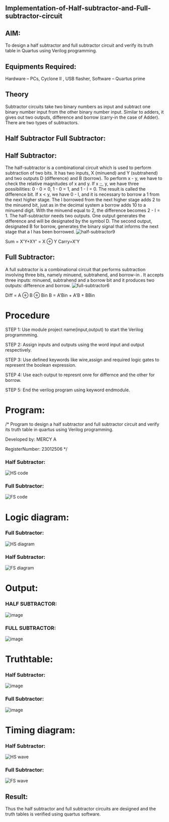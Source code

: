 
## Implementation-of-Half-subtractor-and-Full-subtractor-circuit

## AIM:

To design a half subtractor and full subtractor circuit and verify its truth table in Quartus using Verilog programming.

## Equipments Required:

 Hardware – PCs, Cyclone II , USB flasher, Software – Quartus prime

 
## Theory
Subtractor circuits take two binary numbers as input and subtract one binary number input from the other binary number input. Similar to adders, it gives out two outputs, difference and borrow (carry-in the case of Adder). There are two types of subtractors.


## Half Subtractor Full Subtractor:

## Half Subtractor:

The half-subtractor is a combinational circuit which is used to perform subtraction of two bits. It has two inputs, X (minuend) and Y (subtrahend) and two outputs D (difference) and B (borrow). To perform x - y, we have to check the relative magnitudes of x and y. If x ;;, y, we have three possibilities: 0 - 0 = 0, 1 - 0 = 1, and 1 - I = 0. The result is called the difference bit. If x < y, we have 0 - I, and it is necessary to borrow a 1 from the next higher stage. The I borrowed from the next higher stage adds 2 to the minuend bit, just as in the decimal system a borrow adds 10 to a minuend digit. With the minuend equal to 2, the difference becomes 2 - I = 1. The half-subtractor needs two outputs. One output generates the difference and will be designated by the symbol D. The second output, designated B for borrow, generates the binary signal that informs the next stage that a I has been borrowed.
![half-subtractor9](https://user-images.githubusercontent.com/36288975/166112538-58c3bc7c-ee5d-4e6a-ac8d-8e8328efe27a.png)


Sum = X'Y+XY' = X ⊕ Y
Carry=X'Y

## Full Subtractor:

A full subtractor is a combinational circuit that performs subtraction involving three bits, namely minuend, subtrahend, and borrow-in . It accepts three inputs: minuend, subtrahend and a borrow bit and it produces two outputs: difference and borrow. 
![full-subtractor6](https://user-images.githubusercontent.com/36288975/166112541-24c68359-3de8-4674-ae22-8272ffc385ed.png)


Diff = A ⊕ B ⊕ Bin B = A'Bin + A'B + BBin

# Procedure

STEP 1: Use module project name(input,output) to start the Verilog programmming.

STEP 2: Assign inputs and outputs using the word input and output respectively.

STEP 3: Use defined keywords like wire,assign and required logic gates to represent the boolean expression.

STEP 4: Use each output to represnt onre for differnce and the other for borrow.

STEP 5: End the verilog program using keyword endmodule. 


# Program:
/*
Program to design a half subtractor and full subtractor circuit and verify its truth table in quartus using Verilog programming.


Developed by:  MERCY A

RegisterNumber:  23012506
*/
### Half Subtractor:

![HS code](https://github.com/mercyarulappan/Experiment--03-Half-Subtractor-and-Full-subtractor/assets/149233730/3f91aa68-96e0-48f2-81a1-9b1f044ddd7a)

### Full Subtractor:

![FS code](https://github.com/mercyarulappan/Experiment--03-Half-Subtractor-and-Full-subtractor/assets/149233730/02975fce-d747-43f9-b0ec-90739644e13d)


# Logic diagram:

### Full Subtractor:

![HS diagram](https://github.com/mercyarulappan/Experiment--03-Half-Subtractor-and-Full-subtractor/assets/149233730/466b46af-5510-4252-90ea-1dbe228c5376)


### Half Subtractor:

![FS diagram](https://github.com/mercyarulappan/Experiment--03-Half-Subtractor-and-Full-subtractor/assets/149233730/d7d692ac-7219-4e15-a37c-2779284bf059)


# Output:

### HALF SUBTRACTOR:

![image](https://github.com/mercyarulappan/Experiment--03-Half-Subtractor-and-Full-subtractor/assets/149233730/1301c277-2f49-4da8-bb88-450bdfa22b0b)

### FULL SUBTRACTOR:

![image](https://github.com/mercyarulappan/Experiment--03-Half-Subtractor-and-Full-subtractor/assets/149233730/c9212ddf-83b8-46de-b8bd-490a3386f131)



# Truthtable:

### Half Subtractor:

![image](https://github.com/mercyarulappan/Experiment--03-Half-Subtractor-and-Full-subtractor/assets/149233730/c87e32c4-73cd-4d03-a99e-22cf0b063445)

### Full Subtractor:

![image](https://github.com/mercyarulappan/Experiment--03-Half-Subtractor-and-Full-subtractor/assets/149233730/e4fe2cf3-3acc-4fa6-9705-a9d8ac208989)


# Timing diagram:

### Half Subtractor:

![HS wave](https://github.com/mercyarulappan/Experiment--03-Half-Subtractor-and-Full-subtractor/assets/149233730/a3fff71d-efc5-46f3-92a4-f958608f9011)

### Full Subtractor:

![FS wave](https://github.com/mercyarulappan/Experiment--03-Half-Subtractor-and-Full-subtractor/assets/149233730/20de288c-dede-4b0b-9f57-446ab528c8cb)



## Result:
Thus the half subtractor and full subtractor circuits are designed and the truth tables is verified using quartus software.

